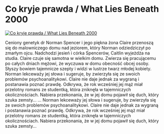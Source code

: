 Co kryje prawda / What Lies Beneath 2000 
=============
[![Co kryje prawda / What Lies Beneath 2000 ](http://vidos.pl/images/player.gif)](http://vidos.pl/co-kryje-prawda-what-lies-beneath-2000)

 Ceniony genetyk dr Norman Spencer i jego piękna żona Claire przenoszą się do malowniczego domu nad jeziorem, który Norman odziedziczył po zmarłym ojcu. Nadchodzi jesień i córka Spencerów, Caitlin wyjeżdża na studia. Claire czuje się samotna w wielkim domu. Zwierza się pracującemu po całych dniach mężowi, że wyczuwa w domu obecność obcej osoby. Słyszy bowiem tajemnicze szepty i widzi w lustrze twarz młodej kobiety. Norman lekceważy jej słowa i sugeruje, by zwierzyła się ze swoich problemów psychoanalitykowi. Claire nie daje jednak za wygraną i postanawia poznać prawdę. Odkrywa, że rok wcześniej jej mąż miał przelotny romans ze studentką, która zniknęła w tajemniczych okolicznościach. Nabiera przekonania, że w jej domu pojawił się duch, który szuka zemsty...  ... Norman lekceważy jej słowa i sugeruje, by zwierzyła się ze swoich problemów psychoanalitykowi. Claire nie daje jednak za wygraną i postanawia poznać prawdę. Odkrywa, że rok wcześniej jej mąż miał przelotny romans ze studentką, która zniknęła w tajemniczych okolicznościach. Nabiera przekonania, że w jej domu pojawił się duch, który szuka zemsty...
